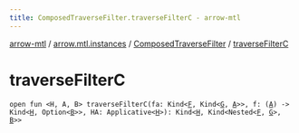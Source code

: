 ```yaml
---
title: ComposedTraverseFilter.traverseFilterC - arrow-mtl
---
```


[arrow-mtl](../../index.html) / [arrow.mtl.instances](../index.html) / [ComposedTraverseFilter](index.html) / [traverseFilterC](./traverse-filter-c.html)

# traverseFilterC

`open fun <H, A, B> traverseFilterC(fa: Kind<`[`F`](index.html#F)`, Kind<`[`G`](index.html#G)`, `[`A`](traverse-filter-c.html#A)`>>, f: (`[`A`](traverse-filter-c.html#A)`) -> Kind<`[`H`](traverse-filter-c.html#H)`, Option<`[`B`](traverse-filter-c.html#B)`>>, HA: Applicative<`[`H`](traverse-filter-c.html#H)`>): Kind<`[`H`](traverse-filter-c.html#H)`, Kind<Nested<`[`F`](index.html#F)`, `[`G`](index.html#G)`>, `[`B`](traverse-filter-c.html#B)`>>`